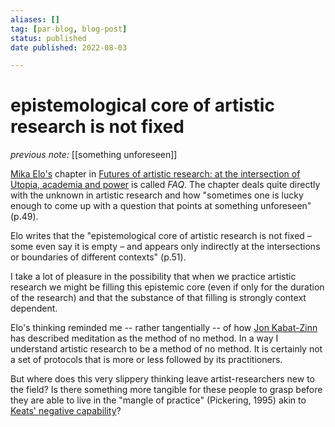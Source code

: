 ```yaml
---
aliases: []
tag: [par-blog, blog-post]
status: published
date published: 2022-08-03

---
```


# epistemological core of artistic research is not fixed

_previous note:_ [[something unforeseen]]

[Mika Elo's](https://www.uniarts.fi/henkilot/mika-elo/) chapter in [Futures of artistic research: at the intersection of Utopia, academia and power](https://taju.uniarts.fi/handle/10024/7125) is called _FAQ_. The chapter deals quite directly with the unknown in artistic research and how "sometimes one is lucky enough to come up with a question that points at something unforeseen" (p.49).

Elo writes that the "epistemological core of artistic research is not fixed – some even say it is empty – and appears only indirectly at the intersections or boundaries of different contexts" (p.51).

I take a lot of pleasure in the possibility that when we practice artistic research we might be filling this epistemic core (even if only for the duration of the research) and that the substance of that filling is strongly context dependent. 

Elo's thinking reminded me -- rather tangentially -- of how [Jon Kabat-Zinn](https://en.wikipedia.org/wiki/Jon_Kabat-Zinn) has described meditation as the method of no method. In a way I understand artistic research to be a method of no method. It is certainly not a set of protocols that is more or less followed by its practitioners. 

But where does this very slippery thinking leave artist-researchers new to the field? Is there something more tangible for these people to grasp before they are able to live in the "mangle of practice" (Pickering, 1995) akin to [Keats' negative capability](https://en.wikipedia.org/wiki/Negative_capability)?